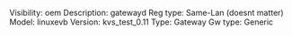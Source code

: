 Visibility: oem
Description: gatewayd
Reg type: Same-Lan (doesnt matter)
Model: linuxevb
Version: kvs_test_0.11
Type: Gateway
Gw type: Generic
